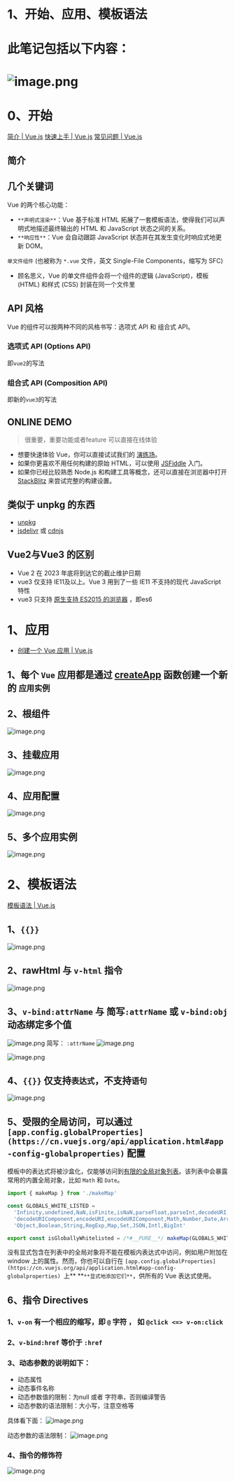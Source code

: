 
# 1、开始、应用、模板语法


# 此笔记包括以下内容：

# ![image.png](https://832-1310531898.cos.ap-beijing.myqcloud.com/yuque/93ed0ec22901e9d233ba4545d3c27a06.png)

# 0、开始
[简介 | Vue.js](https://cn.vuejs.org/guide/introduction.html)
[快速上手 | Vue.js](https://cn.vuejs.org/guide/quick-start.html)
[常见问题 | Vue.js](https://cn.vuejs.org/about/faq.html)

## 简介

## 几个关键词
Vue 的两个核心功能：

- `**声明式渲染**`：Vue 基于标准 HTML 拓展了一套模板语法，使得我们可以声明式地描述最终输出的 HTML 和 JavaScript 状态之间的关系。
- `**响应性**`：Vue 会自动跟踪 JavaScript 状态并在其发生变化时响应式地更新 DOM。

`单文件组件` (也被称为 `*.vue` 文件，英文 Single-File Components，缩写为 SFC)

- 顾名思义，Vue 的单文件组件会将一个组件的逻辑 (JavaScript)，模板 (HTML) 和样式 (CSS) 封装在同一个文件里

## API 风格
Vue 的组件可以按两种不同的风格书写：选项式 API 和 组合式 API。

### 选项式 API (Options API)
即`vue2`的写法

### 组合式 API (Composition API)
即新的`vue3`的写法


## ONLINE DEMO
> 很重要，重要功能或者feature 可以直接在线体验


- 想要快速体验 Vue，你可以直接试试我们的  [演练场](https://sfc.vuejs.org/#eNo9j01qAzEMha+iapMWOjbdDm6gu96gG2/cjJJM8B+2nBaGuXvlpBMwtj4/JL234EfO6toIRzT1UObMexvpN6fCMNHRNc+w2AgwOXbPL/caoBC3EjcCCPU0wu6TvE/wlYqfnnZ3ae2PXHKMfiwQYArZOyYhAHN+2y9LnwLrarTQ7XeOuTFch5Am8u8WRbcoktGPbnzFOXS3Q3BZXWqKkuRmy/4L1eK4GbUoUTtbPDPnOmpdj4ee/1JVKictlSot8hxIUQ3Dd0k/lYoMtrglwfUPkXdoJg==)。
- 如果你更喜欢不用任何构建的原始 HTML，可以使用 [JSFiddle](https://jsfiddle.net/yyx990803/2ke1ab0z/) 入门。
- 如果你已经比较熟悉 Node.js 和构建工具等概念，还可以直接在浏览器中打开 [StackBlitz](https://vite.new/vue) 来尝试完整的构建设置。


## 类似于 unpkg 的东西

-  [unpkg](https://unpkg.com/)
-  [jsdelivr](https://www.jsdelivr.com/package/npm/vue) 或 [cdnjs](https://cdnjs.com/libraries/vue)


## Vue2与Vue3 的区别

- Vue 2 在 2023 年底将到达它的截止维护日期
- vue3 仅支持 IE11及以上。Vue 3 用到了一些 IE11 不支持的现代 JavaScript 特性
- vue3 只支持 [原生支持 ES2015 的浏览器](https://caniuse.com/es6) ，即es6


# 1、应用

- [创建一个 Vue 应用 | Vue.js](https://cn.vuejs.org/guide/essentials/application.html)


## 1、每个 `Vue` 应用都是通过 [createApp](https://cn.vuejs.org/api/application.html#createapp) 函数创建一个新的 `应用实例`



## 2、根组件
![image.png](https://832-1310531898.cos.ap-beijing.myqcloud.com/yuque/b88a5a4d2277eff8f27cf31541ea7c84.png)


## 3、挂载应用
![image.png](https://832-1310531898.cos.ap-beijing.myqcloud.com/yuque/e83ae5da762a1f626745c2bb063513cf.png)


## 4、应用配置

![image.png](https://832-1310531898.cos.ap-beijing.myqcloud.com/yuque/8a51b48b1e5e8ea2fd9d5590b63f12f0.png)


## 5、多个应用实例
![image.png](https://832-1310531898.cos.ap-beijing.myqcloud.com/yuque/06eaeda3dcc927c55c1c786a078866da.png)

# 2、模板语法
[模板语法 | Vue.js](https://cn.vuejs.org/guide/essentials/template-syntax.html)

### 

## 1、`{{}}`
![image.png](https://832-1310531898.cos.ap-beijing.myqcloud.com/yuque/348842d7954689c3fdb16c1a8c0f0cad.png)


## 2、rawHtml 与 `v-html` 指令

![image.png](https://832-1310531898.cos.ap-beijing.myqcloud.com/yuque/5968a47d4e873e246b2520f15634070f.png)


## 3、`v-bind:attrName` 与  简写`:attrName`  或 `v-bind:obj` 动态绑定多个值

![image.png](https://832-1310531898.cos.ap-beijing.myqcloud.com/yuque/26f05e6dfe25ed256f0eee99069f2010.png)
简写： `:attrName`
![image.png](https://832-1310531898.cos.ap-beijing.myqcloud.com/yuque/50c1241f3a8803a2f5b58996c011aeea.png)

![image.png](https://832-1310531898.cos.ap-beijing.myqcloud.com/yuque/acf06258899c4d73a70ae439342aef61.png)


## 4、`{{}}` 仅支持`表达式`，不支持`语句`

![image.png](https://832-1310531898.cos.ap-beijing.myqcloud.com/yuque/1ebe8a98b79792c966d3a75d935365ad.png)


## 5、受限的全局访问，可以通过 `[app.config.globalProperties](https://cn.vuejs.org/api/application.html#app-config-globalproperties)` 配置

模板中的表达式将被沙盒化，仅能够访问到[有限的全局对象列表](https://github.com/vuejs/core/blob/main/packages/shared/src/globalsWhitelist.ts#L3)。该列表中会暴露常用的内置全局对象，比如 `Math` 和 `Date`。

```javascript
import { makeMap } from './makeMap'

const GLOBALS_WHITE_LISTED =
  'Infinity,undefined,NaN,isFinite,isNaN,parseFloat,parseInt,decodeURI,' +
  'decodeURIComponent,encodeURI,encodeURIComponent,Math,Number,Date,Array,' +
  'Object,Boolean,String,RegExp,Map,Set,JSON,Intl,BigInt'

export const isGloballyWhitelisted = /*#__PURE__*/ makeMap(GLOBALS_WHITE_LISTED)
```

没有显式包含在列表中的全局对象将不能在模板内表达式中访问，例如用户附加在 window 上的属性。然而，你也可以自行在 `[app.config.globalProperties](https://cn.vuejs.org/api/application.html#app-config-globalproperties) `上** **`**显式地添加它们**`，供所有的 Vue 表达式使用。


## 6、指令 Directives

### 1、`v-on` 有一个相应的缩写，即 `@` 字符 ， 如 `@click <=> v-on:click`


### 2、`v-bind:href`  等价于  `:href` 


### 3、动态参数的说明如下：

- 动态属性
- 动态事件名称
- 动态参数值的限制：为null 或者 字符串，否则编译警告
- 动态参数的语法限制：大小写，注意空格等

具体看下面：
![image.png](https://832-1310531898.cos.ap-beijing.myqcloud.com/yuque/0c3f6bbe4333afb3a4d663b954c16887.png)

动态参数的语法限制：
![image.png](https://832-1310531898.cos.ap-beijing.myqcloud.com/yuque/53bf37f4be201240faf16a9c33191c14.png)


### 4、指令的修饰符
![image.png](https://832-1310531898.cos.ap-beijing.myqcloud.com/yuque/9f6397816b7d01663f22e57bbc383a36.png)





